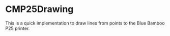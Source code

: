 CMP25Drawing
============

This is a quick implementation to draw lines from points to the Blue Bamboo P25 printer.
